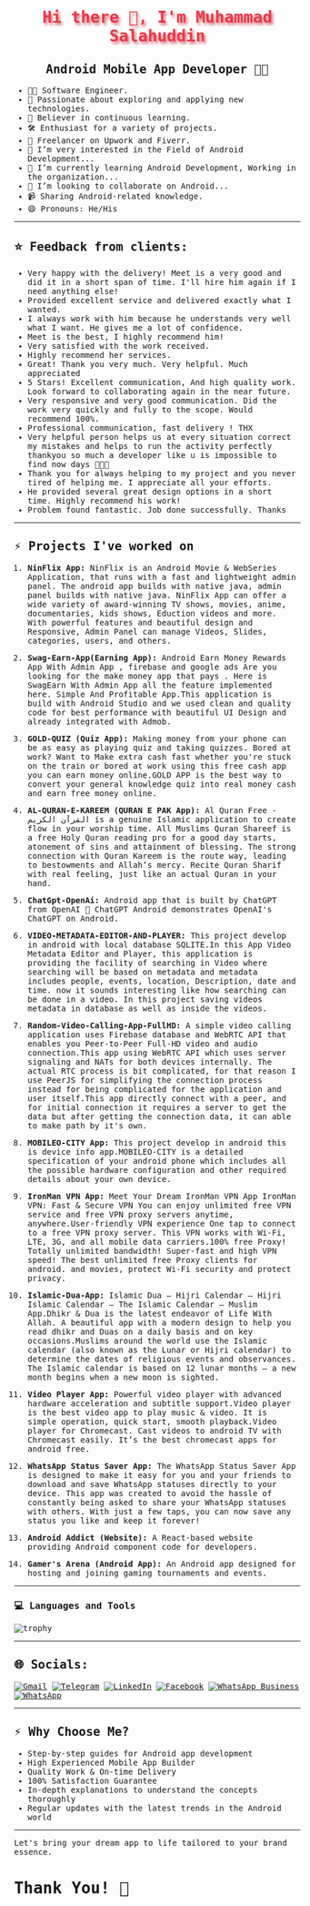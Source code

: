 <samp>
  <h1 align="center" style="color:#e63946;text-shadow: 3px 4px 4px rgba(205, 50, 70, 0.7);">Hi there 👋, I'm Muhammad Salahuddin</h1>
  <h2 align="center">Android Mobile App Developer 👨‍💻</h2>

- 👨‍💻 Software Engineer.
- 🚀 Passionate about exploring and applying new technologies.
- 📖 Believer in continuous learning.
- 🛠️ Enthusiast for a variety of projects.
- 💼 Freelancer on Upwork and Fiverr.
- 👀 I’m very interested in the Field of Android Development...
- 🌱 I’m currently learning Android Development, Working in the organization...
- 💞️ I’m looking to collaborate on Android...
- 📹 Sharing Android-related knowledge.
- 😄 Pronouns: He/His
  

<hr>


## ⭐ Feedback from clients:

- Very happy with the delivery! Meet is a very good and did it in a short span of time. I'll hire him again if I need anything else!
- Provided excellent service and delivered exactly what I wanted.
- I always work with him because he understands very well what I want. He gives me a lot of confidence.
- Meet is the best, I highly recommend him!
- Very satisfied with the work received.
- Highly recommend her services.
- Great! Thank you very much. Very helpful. Much appreciated
- 5 Stars! Excellent communication, And high quality work. Look forward to collaborating again in the near future.
- Very responsive and very good communication. Did the work very quickly and fully to the scope. Would recommend 100%.
- Professional communication, fast delivery ! THX
- Very helpful person helps us at every situation correct my mistakes and helps to run the activity perfectly thankyou so much a developer like u is impossible to find now days 🙌🙌🙌
- Thank you for always helping to my project and you never tired of helping me. I appreciate all your efforts.
- He provided several great design options in a short time. Highly recommend his work!
- Problem found fantastic. Job done successfully. Thanks

<hr>

## :zap: Projects I've worked on

1. **NinFlix App:**
  NinFlix is an Android Movie & WebSeries Application, that runs with a fast and lightweight admin panel. The android app builds with native java, admin panel builds with native java. NinFlix App can offer a wide variety of award-winning TV shows, movies, anime, documentaries, kids shows, Eduction videos and more. With powerful features and beautiful design and Responsive, Admin Panel can manage Videos, Slides, categories, users, and others.

2. **Swag-Earn-App(Earning App):**
  Android Earn Money Rewards App With Admin App , firebase and google ads Are you looking for the make money app that pays . Here is SwagEarn With Admin App all the feature implemented here. Simple And Profitable App.This application is build with Android Studio and we used clean and quality code for best performance with beautiful UI Design and already integrated with Admob.

3. **GOLD-QUIZ (Quiz App):**
  Making money from your phone can be as easy as playing quiz and taking quizzes. Bored at work? Want to Make extra cash fast whether you're stuck on the train or bored at work using this free cash app you can earn money online.GOLD APP is the best way to convert your general knowledge quiz into real money cash and earn free money online.

4. **AL-QURAN-E-KAREEM (QURAN E PAK App):**
   Al Quran Free - القرآن الكريم is a genuine Islamic application to create flow in your worship time. All Muslims Quran Shareef is a free Holy Quran reading pro for a good day starts, atonement of sins and attainment of blessing. The strong connection with Quran Kareem is the route way, leading to bestowments and Allah’s mercy. Recite Quran Sharif with real feeling, just like an actual Quran in your hand.

5. **ChatGpt-OpenAi:**
  Android app that is built by ChatGPT from OpenAI 📱 ChatGPT Android demonstrates OpenAI's ChatGPT on Android.

6. **VIDEO-METADATA-EDITOR-AND-PLAYER:**
   This project develop in android with local database SQLITE.In this App Video Metadata Editor and Player, this application is providing the facility of searching in Video where searching will be based on metadata and metadata includes people, events, location, Description, date and time. now it sounds interesting like how searching can be done in a video. In this project saving videos metadata in database as well as inside the videos.
   
8. **Random-Video-Calling-App-FullHD:**
   A simple video calling application uses Firebase database and WebRTC API that enables you Peer-to-Peer Full-HD video and audio connection.This app using WebRTC API which uses server signaling and NATs for both devices internally. The actual RTC process is bit complicated, for that reason I use PeerJS for simplifying the connection process instead for being complicated for the application and user itself.This app directly connect with a peer, and for initial connection it requires a server to get the data but after getting the connection data, it can able to make path by it's own.

9. **MOBILEO-CITY App:**
   This project develop in android this is device info app.MOBILEO-CITY is a detailed specification of your android phone which includes all the possible hardware configuration and other required details about your own device.

10. **IronMan VPN App:**
   Meet Your Dream IronMan VPN App IronMan VPN: Fast & Secure VPN You can enjoy unlimited free VPN service and free VPN proxy servers anytime, anywhere.User-friendly VPN experience One tap to connect to a free VPN proxy server. This VPN works with Wi-Fi, LTE, 3G, and all mobile data carriers.100% free Proxy! Totally unlimited bandwidth! Super-fast and high VPN speed! The best unlimited free Proxy clients for android. and movies, protect Wi-Fi security and protect privacy.

11. **Islamic-Dua-App:**
   Islamic Dua – Hijri Calendar – Hijri Islamic Calendar – The Islamic Calendar – Muslim App.Dhikr & Dua is the latest endeavor of Life With Allah. A beautiful app with a modern design to help you read dhikr and Duas on a daily basis and on key occasions.Muslims around the world use the Islamic calendar (also known as the Lunar or Hijri calendar) to determine the dates of religious events and observances. The Islamic calendar is based on 12 lunar months – a new month begins when a new moon is sighted.

12. **Video Player App:**
    Powerful video player with advanced hardware acceleration and subtitle support.Video player is the best video app to play music & video. It is simple operation, quick start, smooth playback.Video player for Chromecast. Cast videos to android TV with Chromecast easily. It’s the best chromecast apps for android free.
13. **WhatsApp Status Saver App:**
   The WhatsApp Status Saver App is designed to make it easy for you and your friends to download and save WhatsApp statuses directly to your device. This app was created to avoid the hassle of constantly being asked to share your WhatsApp statuses with others. With just a few taps, you can now save any status you like and keep it forever!

14. **Android Addict (Website):**
    A React-based website providing Android component code for developers.

15. **Gamer's Arena (Android App):**
    An Android app designed for hosting and joining gaming tournaments and events.

<hr>

### 💻 Languages and Tools

![trophy](https://skillicons.dev/icons?i=androidstudio,kotlin,java,gradle,figma,xd,idea,py,stackoverflow,git,github,postman,firebase,&perline=18)

<hr>

## 🌐 Socials:
[![Gmail](https://img.shields.io/badge/Gmail-FF0000?style=for-the-badge&logo=gmail&logoColor=white)](mailto:sultanayubi360@gmail.com) [![Telegram](https://img.shields.io/badge/Telegram-3085f3?style=for-the-badge&logo=Telegram&logoColor=white)](https://t.me/sultanayubi) [![LinkedIn](https://img.shields.io/badge/LinkedIn-0077B5?style=for-the-badge&logo=linkedin&logoColor=white)](https://www.linkedin.com/in/muhammad-salahuddin-77135b233) [![Facebook](https://img.shields.io/badge/Facebook-1877F2?style=for-the-badge&logo=facebook&logoColor=white)](https://www.facebook.com/profile.php?id=100093770020415) 
[![WhatsApp Business](https://img.shields.io/badge/whatsapp%20Business-25D366?style=for-the-badge&logo=whatsapp&logoColor=white)](https://wa.link/zae893) [![WhatsApp](https://img.shields.io/badge/whatsapp-075E54?style=for-the-badge&logo=whatsapp&logoColor=white)](https://wa.link/r27vey)

<hr>

## :zap: Why Choose Me?

- Step-by-step guides for Android app development
- High Experienced Mobile App Builder
- Quality Work & On-time Delivery
- 100% Satisfaction Guarantee
- In-depth explanations to understand the concepts thoroughly
- Regular updates with the latest trends in the Android world
  
<hr>


Let's bring your dream app to life tailored to your brand essence.

<h1>Thank You! 🤵 </h1>
